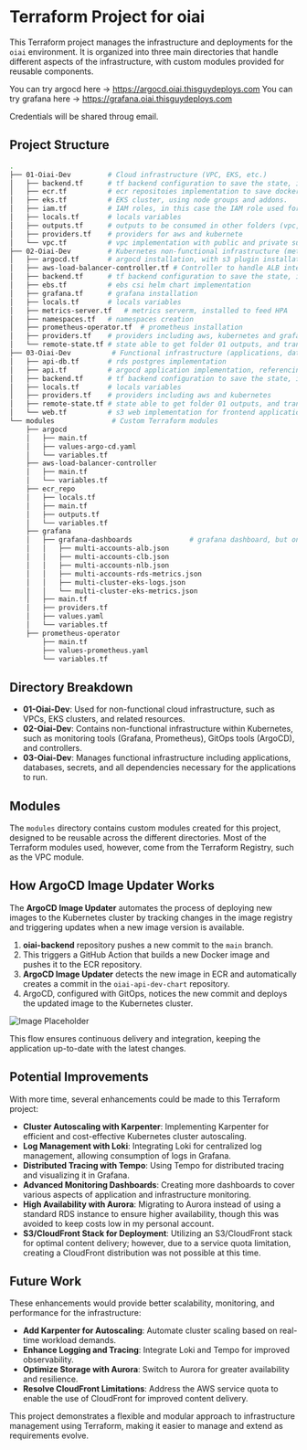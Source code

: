 # Terraform Project for oiai

This Terraform project manages the infrastructure and deployments for the `oiai` environment. It is organized into three main directories that handle different aspects of the infrastructure, with custom modules provided for reusable components.


You can try argocd here -> https://argocd.oiai.thisguydeploys.com
You can try grafana here -> https://grafana.oiai.thisguydeploys.com

Credentials will be shared throug email.

## Project Structure

``` bash
.
├── 01-Oiai-Dev         # Cloud infrastructure (VPC, EKS, etc.)
│   ├── backend.tf      # tf backend configuration to save the state, in this s3
│   ├── ecr.tf          # ecr repositoies implementation to save docker images
│   ├── eks.tf          # EKS cluster, using node groups and addons.
│   ├── iam.tf          # IAM roles, in this case the IAM role used for OIDC
│   ├── locals.tf       # locals variables
│   ├── outputs.tf      # outputs to be consumed in other folders (vpc, eks, ecr)
│   ├── providers.tf    # providers for aws and kubernete
│   └── vpc.tf          # vpc implementation with public and private subnets
├── 02-Oiai-Dev         # Kubernetes non-functional infrastructure (metrics, monitoring, GitOps tools)
│   ├── argocd.tf       # argocd installation, with s3 plugin installation (see modules/argocd/values-argocd.yml) also, argo cd image updater (with ecr login in the parameters)
│   ├── aws-load-balancer-controller.tf # Controller to handle ALB integration with ingress and services.
│   ├── backend.tf      # tf backend configuration to save the state, in this s3
│   ├── ebs.tf          # ebs csi helm chart implementation
│   ├── grafana.tf      # grafana installation
│   ├── locals.tf       # locals variables
│   ├── metrics-server.tf   # metrics serverm, installed to feed HPA
│   ├── namespaces.tf   # namespaces creation
│   ├── prometheus-operator.tf  # prometheus installation
│   ├── providers.tf    # providers including aws, kubernetes and grafana.
│   └── remote-state.tf # state able to get folder 01 outputs, and transform it in locals.
├── 03-Oiai-Dev          # Functional infrastructure (applications, databases, secrets, etc.)
│   ├── api-db.tf       # rds postgres implementation
│   ├── api.tf          # argocd application implementation, referencing oiai-api-dev-chart
│   ├── backend.tf      # tf backend configuration to save the state, in this s3
│   ├── locals.tf       # locals variables
│   ├── providers.tf    # providers including aws and kubernetes
│   ├── remote-state.tf # state able to get folder 01 outputs, and transform it in locals.
│   └── web.tf          # s3 web implementation for frontend application.
└── modules              # Custom Terraform modules
    ├── argocd
    │   ├── main.tf
    │   ├── values-argo-cd.yaml
    │   └── variables.tf
    ├── aws-load-balancer-controller
    │   ├── main.tf
    │   └── variables.tf
    ├── ecr_repo
    │   ├── locals.tf
    │   ├── main.tf
    │   ├── outputs.tf
    │   └── variables.tf
    ├── grafana
    │   ├── grafana-dashboards              # grafana dashboard, but only eks metrics is working right now
    │   │   ├── multi-accounts-alb.json
    │   │   ├── multi-accounts-clb.json
    │   │   ├── multi-accounts-nlb.json
    │   │   ├── multi-accounts-rds-metrics.json
    │   │   ├── multi-cluster-eks-logs.json
    │   │   └── multi-cluster-eks-metrics.json
    │   ├── main.tf
    │   ├── providers.tf
    │   ├── values.yaml
    │   └── variables.tf
    ├── prometheus-operator
        ├── main.tf
        ├── values-prometheus.yaml
        └── variables.tf
```

## Directory Breakdown

- **01-Oiai-Dev**: Used for non-functional cloud infrastructure, such as VPCs, EKS clusters, and related resources.
- **02-Oiai-Dev**: Contains non-functional infrastructure within Kubernetes, such as monitoring tools (Grafana, Prometheus), GitOps tools (ArgoCD), and controllers.
- **03-Oiai-Dev**: Manages functional infrastructure including applications, databases, secrets, and all dependencies necessary for the applications to run.

## Modules

The `modules` directory contains custom modules created for this project, designed to be reusable across the different directories. Most of the Terraform modules used, however, come from the Terraform Registry, such as the VPC module.


## How ArgoCD Image Updater Works

The **ArgoCD Image Updater** automates the process of deploying new images to the Kubernetes cluster by tracking changes in the image registry and triggering updates when a new image version is available.

1. **oiai-backend** repository pushes a new commit to the `main` branch.
2. This triggers a GitHub Action that builds a new Docker image and pushes it to the ECR repository.
3. **ArgoCD Image Updater** detects the new image in ECR and automatically creates a commit in the `oiai-api-dev-chart` repository.
4. ArgoCD, configured with GitOps, notices the new commit and deploys the updated image to the Kubernetes cluster.

![Image Placeholder](https://miro.medium.com/v2/resize:fit:1400/format:webp/1*GSfyL9C5Pksz6iViFnNsIg.png)

This flow ensures continuous delivery and integration, keeping the application up-to-date with the latest changes.


## Potential Improvements

With more time, several enhancements could be made to this Terraform project:

- **Cluster Autoscaling with Karpenter**: Implementing Karpenter for efficient and cost-effective Kubernetes cluster autoscaling.
- **Log Management with Loki**: Integrating Loki for centralized log management, allowing consumption of logs in Grafana.
- **Distributed Tracing with Tempo**: Using Tempo for distributed tracing and visualizing it in Grafana.
- **Advanced Monitoring Dashboards**: Creating more dashboards to cover various aspects of application and infrastructure monitoring.
- **High Availability with Aurora**: Migrating to Aurora instead of using a standard RDS instance to ensure higher availability, though this was avoided to keep costs low in my personal account.
- **S3/CloudFront Stack for Deployment**: Utilizing an S3/CloudFront stack for optimal content delivery; however, due to a service quota limitation, creating a CloudFront distribution was not possible at this time.

## Future Work

These enhancements would provide better scalability, monitoring, and performance for the infrastructure:

- **Add Karpenter for Autoscaling**: Automate cluster scaling based on real-time workload demands.
- **Enhance Logging and Tracing**: Integrate Loki and Tempo for improved observability.
- **Optimize Storage with Aurora**: Switch to Aurora for greater availability and resilience.
- **Resolve CloudFront Limitations**: Address the AWS service quota to enable the use of CloudFront for improved content delivery.

This project demonstrates a flexible and modular approach to infrastructure management using Terraform, making it easier to manage and extend as requirements evolve.
